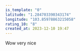 ```yaml
---
is_template: "0"
latitude: "1.284703390343174"
longitude: "103.85978863215058"
rating_10: "8"
created_at: 2023-12-10 19:47
---
```

Wow very nice